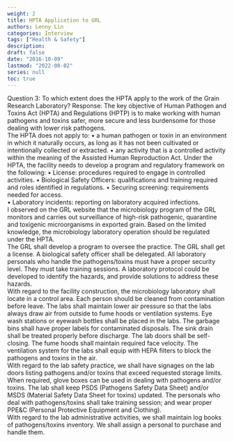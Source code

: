 ```yaml
---
weight: 2
title: HPTA Application to GRL
authors: Lenny Lin
categories: Interview
tags: ["Health & Safety"]
description: 
draft: false
date: "2016-10-09"
lastmod: "2022-08-02"
series: null
toc: true
---
```


Question 3: To which extent does the HPTA apply to the work of the Grain Research Laboratory?
Response:
The key objective of Human Pathogen and Toxins Act (HPTA) and Regulations (HPTP) is to make working with human pathogens and toxins safer, more secure and less burdensome for those dealing with lower risk pathogens.  
The HPTA does not apply to:
•	a human pathogen or toxin in an environment in which it naturally occurs, as long as it has not been cultivated or intentionally collected or extracted.
•	any activity that is a controlled activity within the meaning of the Assisted Human Reproduction Act.
Under the HPTA, the facility needs to develop a program and regulatory framework on the following:
•	License: procedures required to engage in controlled activities.
•	Biological Safety Officers: qualifications and training required and roles identified in regulations. 
•	Securing screening: requirements needed for access.  
•	Laboratory incidents: reporting on laboratory acquired infections.  
I observed on the GRL website that the microbiology program of the GRL monitors and carries out surveillance of high-risk pathogenic, quarantine and toxigenic microorganisms in exported grain.  Based on the limited knowledge, the microbiology laboratory operation should be regulated under the HPTA.   
The GRL shall develop a program to oversee the practice.  The GRL shall get a license.  A biological safety officer shall be delegated. All laboratory personals who handle the pathogens/toxins must have a proper security level.  They must take training sessions.  A laboratory protocol could be developed to identify the hazards, and provide solutions to address these hazards.  
With regard to the facility construction, the microbiology laboratory shall locate in a control area.  Each person should be cleaned from contamination before leave.  The labs shall maintain lower air pressure so that the labs always draw air from outside to fume hoods or ventilation systems.  Eye wash stations or eyewash bottles shall be placed in the labs.  The garbage bins shall have proper labels for contaminated disposals.  The sink drain shall be treated properly before discharge.  The lab doors shall be self-closing.  The fume hoods shall maintain required face velocity.  The ventilation system for the labs shall equip with HEPA filters to block the pathogens and toxins in the air.  
With regard to the lab safety practice, we shall have signages on the lab doors listing pathogens and/or toxins that exceed requested storage limits.  When required, glove boxes can be used in dealing with pathogens and/or toxins.  The lab shall keep PSDS (Pathogens Safety Data Sheet) and/or MSDS (Material Safety Data Sheet for toxins) updated.  The personals who deal with pathogens/toxins shall take training session; and wear proper PPE&C (Personal Protective Equipment and Clothing).  
With regard to the lab administrative activities, we shall maintain log books of pathogens/toxins inventory.  We shall assign a personal to purchase and handle them.  



